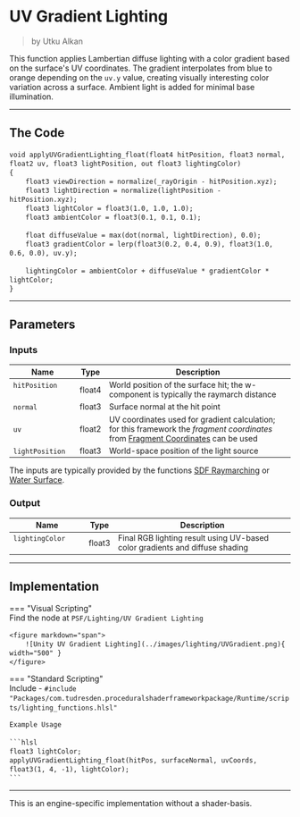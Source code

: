 <div class="container">
    <h1 class="main-heading">UV Gradient Lighting</h1>
    <blockquote class="author">by Utku Alkan</blockquote>
</div>

This function applies Lambertian diffuse lighting with a color gradient based on the surface's UV coordinates. The gradient interpolates from blue to orange depending on the `uv.y` value, creating visually interesting color variation across a surface. Ambient light is added for minimal base illumination.

---

## The Code
```hlsl
void applyUVGradientLighting_float(float4 hitPosition, float3 normal, float2 uv, float3 lightPosition, out float3 lightingColor)
{
    float3 viewDirection = normalize(_rayOrigin - hitPosition.xyz);
    float3 lightDirection = normalize(lightPosition - hitPosition.xyz);
    float3 lightColor = float3(1.0, 1.0, 1.0);
    float3 ambientColor = float3(0.1, 0.1, 0.1);

    float diffuseValue = max(dot(normal, lightDirection), 0.0);
    float3 gradientColor = lerp(float3(0.2, 0.4, 0.9), float3(1.0, 0.6, 0.0), uv.y);

    lightingColor = ambientColor + diffuseValue * gradientColor * lightColor;
}
```

---

## Parameters

### Inputs

| Name            | Type     | Description |
|-----------------|----------|-------------|
| `hitPosition`  <img width=50/>  | float4   | World position of the surface hit; the w-component is typically the raymarch distance |
| `normal`        | float3   | Surface normal at the hit point |
| `uv`            | float2   | UV coordinates used for gradient calculation; for this framework the *fragment coordinates* from [Fragment Coordinates](../basics/fragCoords.md) can be used |
| `lightPosition` | float3   | World-space position of the light source |

The inputs are typically provided by the functions [SDF Raymarching](../sdfs/raymarching.md) or [Water Surface](../water/waterSurface.md).

### Output
| Name            | Type     | Description |
|-----------------|----------|-------------|
| `lightingColor`  <img width=50/>  | float3   | Final RGB lighting result using UV-based color gradients and diffuse shading |

---

## Implementation

=== "Visual Scripting"  
    Find the node at ```PSF/Lighting/UV Gradient Lighting```

    <figure markdown="span">
        ![Unity UV Gradient Lighting](../images/lighting/UVGradient.png){ width="500" }
    </figure>

=== "Standard Scripting"  
    Include - ```#include "Packages/com.tudresden.proceduralshaderframeworkpackage/Runtime/scripts/lighting_functions.hlsl"```

    Example Usage

    ```hlsl
    float3 lightColor;
    applyUVGradientLighting_float(hitPos, surfaceNormal, uvCoords, float3(1, 4, -1), lightColor);
    ```
---

This is an engine-specific implementation without a shader-basis.
